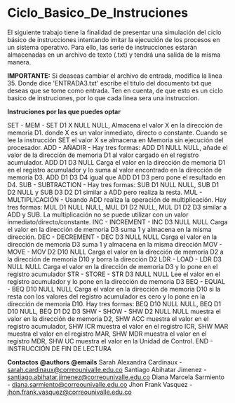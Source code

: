 # Ciclo_Basico_De_Instruciones
El siguiente trabajo tiene la finalidad de presentar una simulación del ciclo básico de instrucciones intentando imitar 
la ejecución de los procesos en un sistema operativo. Para ello, las serie de instrucciones estarán almacenadas en un archivo de texto (.txt) 
y tendrá una salida de la misma manera.

**IMPORTANTE:**
Si deaseas cambiar el archivo de entrada, modifica la linea 35. Donde dice 'ENTRADA3.txt' escribe el titulo del documento txt que deseas
que se tome como entrada. 
Ten en cuenta, de que esto es un ciclo basico de instruciones, por lo que cada linea sera una instruccion.

**Instruciones por las que puedes optar**

SET - MEM - SET D1 X NULL NULL, Almacena el valor X en la dirección de memoria D1. donde X es un valor inmediato, directo o constante. 
Cuando se lee la instrucción SET el valor X se almacena en Memoria sin ejecución del procesador.
ADD - AÑADIR - Hay tres formas: ADD D1 NULL NULL, añade el valor de la dirección de memoria D1 al valor cargado en el registro acumulador. 
ADD D1 D3 NULL Carga el valor en la dirección de memoria D1 en el registro acumulador y lo suma al valor encontrado en la dirección de memoria D3. 
ADD D1 D3 D4 igual que ADD D1 D3 pero pone el resultado en D4.
SUB - SUBTRACTION - Hay tres formas: SUB D1 NULL NULL, SUB D1 D2 NULL y SUB D3 D2 D1 similar a ADD pero realiza la resta.
MUL - MULTIPLICACIÓN - Usando ADD realiza la operación de multiplicación. Hay tres formas: MUL D1 NULL NULL, MUL D1 D2 NULL, MUL D1 D2 D3 similar a ADD y SUB. 
La multiplicación no se puede utilizar con un valor inmediato/directo/constante.
INC - INCREMENT - INC D3 NULL NULL Carga el valor en la dirección de memoria D3 suma 1 y almacena en la misma dirección.
DEC - DECREMENT - DEC D3 NULL NULL Carga el valor en la dirección de memoria D3 suma 1 y almacena en la misma dirección
MOV - MOVE - MOV D2 D10 NULL Carga el valor en la dirección de memoria D2 a la dirección de memoria D10 y borra la dirección D2
LDR - LOAD - LDR D3 NULL NULL Carga el valor en la dirección de memoria D3 y lo pone en el registro acumulador
STR - STORE - STR D3 NULL NULL Lee el valor en el registro acumulador y lo pone en la dirección de memoria D3
BEQ - EQUAL - BEQ D10 NULL NULL Carga el valor en la dirección de memoria D10 si la resta con los valores del registro acumulador es cero y lo pone en la
dirección de memoria D10. Hay tres formas: BEQ D10 NULL NULL, BEQ D1 D10 NULL, BEQ D1 D2 D3
SHW - SHOW - SHW D2 NULL NULL muestra el valor en la dirección de memoria D2, SHW ACC muestra el valor en el registro acumulador, SHW ICR muestra el valor en el
registro ICR, SHW MAR muestra el valor en el registro MAR, SHW MDR muestra el valor en el registro MDR, SHW UC muestra el valor en la Unidad de Control.
END - INSTRUCCIÓN DE FIN DE LECTURA

**Contactos**
         **@authors**                                      **@emails**
      Sarah Alexandra Cardinaux            -  sarah.cardinaux@correounivalle.edu.co
      Santiago Abihatar Jimenez            -  santiago.abihatar.jimenez@correounivalle.edu.co
      Diana Marcela Sarmiento              -  diana.sarmiento@correounivalle.edu.co 
      Jhon Frank Vasquez                   -  jhon.frank.vasquez@correounivalle.edu.co 
